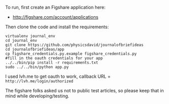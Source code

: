 To run, first create an Figshare application here:

* http://figshare.com/account/applications

Then clone the code and install the requirements:

```
virtualenv journal_env
cd journal_env
git clone https://github.com/physicsdavid/journalofbriefideas
cd journalofbriefideas/app
cp figshare_credentials.py.example figshare_credentials.py
#fill in the oauth credentials for your app
../../bin/pip install -r requirements.txt
sudo ../../bin/python app.py
```

I used lvh.me to get oauth to work, callback URL = `http://lvh.me/login/authorized`

The figshare folks asked us not to public test articles, so please keep that in mind while developing/testing.
